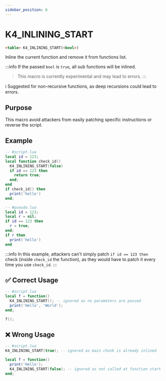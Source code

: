 ```yaml
---
sidebar_position: 6
---
```


# K4_INLINING_START
```md
<table> K4_INLINING_START(<bool>)
```

Inline the current function and remove it from functions list.

:::info
If the passed `bool` is `true`, all sub functions will be inlined.
> This macro is currently experimental and may lead to errors.
:::

ℹ️ Suggested for non-recursive functions, as deep recursions could lead to errors.

## Purpose

This macro avoid attackers from easily patching specific instructions or reverse the script.

## Example
```lua
-- #script.lua
local id = 123;
local function check_id()
  K4_INLINING_START(false)
  if id == 123 then
    return true;
  end;
end
if check_id() then
  print('hello')
end;

-- #pseudo.lua
local id = 123;
local r = nil;
if id == 123 then
  r = true;
end;
if r then
  print('hello')
end
```
:::info
In this example, attackers can't simply patch `if id == 123 then` check (inside `check_id` the function), as they would have to patch it every time you use `check_id`.
:::

## ✅ Correct Usage

```lua
-- #script.lua
local f = function()
  K4_INLINING_START(); -- ignored as no parameters are passed
  print('Hello', 'World');
end;

f();
```

## ❌ Wrong Usage

```lua
-- #script.lua
K4_INLINING_START(true); -- ignored as main chunk is already inlined

local f = function()
  print('Hello');
  K4_INLINING_START(false); -- ignored as not called at function start
end;
```
